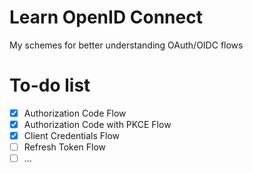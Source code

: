 # Learn OpenID Connect

My schemes for better understanding OAuth/OIDC flows

# To-do list

- [x] Authorization Code Flow
- [x] Authorization Code with PKCE Flow
- [x] Client Credentials Flow
- [ ] Refresh Token Flow
- [ ] ... 
